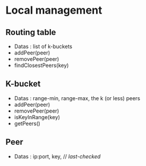 # Local management 

## Routing table
- Datas : list of k-buckets
- addPeer(peer)
- removePeer(peer)
- findClosestPeers(key)

## K-bucket
- Datas : range-min, range-max, the k (or less) peers
- addPeer(peer)
- removePeer(peer)
- isKeyInRange(key)
- getPeers()

## Peer
- Datas : ip:port, key, // *last-checked*
